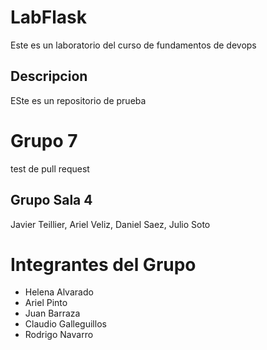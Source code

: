 # LabFlask

Este es un laboratorio del curso de fundamentos de devops

## Descripcion

ESte es un repositorio de prueba


# Grupo 7 
test de pull request

## Grupo Sala 4

Javier Teillier, Ariel Veliz, Daniel Saez, Julio Soto

# Integrantes del Grupo
- Helena Alvarado
- Ariel Pinto
- Juan Barraza
- Claudio Galleguillos
- Rodrigo Navarro 

